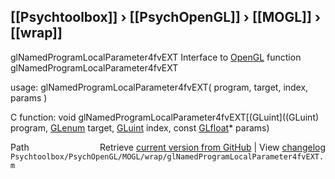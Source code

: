 ## [[Psychtoolbox]] &#8250; [[PsychOpenGL]] &#8250; [[MOGL]] &#8250; [[wrap]]

glNamedProgramLocalParameter4fvEXT  Interface to [OpenGL](OpenGL) function glNamedProgramLocalParameter4fvEXT  
  
usage:  glNamedProgramLocalParameter4fvEXT( program, target, index, params )  
  
C function:  void glNamedProgramLocalParameter4fvEXT[(GLuint]((GLuint) program, [GLenum](GLenum) target, [GLuint](GLuint) index, const [GLfloat](GLfloat)\* params)  




<div class="code_header" style="text-align:right;">
  <span style="float:left;">Path&nbsp;&nbsp;</span> <span class="counter">Retrieve <a href=
  "https://raw.github.com/Psychtoolbox-3/Psychtoolbox-3/beta/Psychtoolbox/PsychOpenGL/MOGL/wrap/glNamedProgramLocalParameter4fvEXT.m">current version from GitHub</a> | View <a href=
  "https://github.com/Psychtoolbox-3/Psychtoolbox-3/commits/beta/Psychtoolbox/PsychOpenGL/MOGL/wrap/glNamedProgramLocalParameter4fvEXT.m">changelog</a></span>
</div>
<div class="code">
  <code>Psychtoolbox/PsychOpenGL/MOGL/wrap/glNamedProgramLocalParameter4fvEXT.m</code>
</div>

